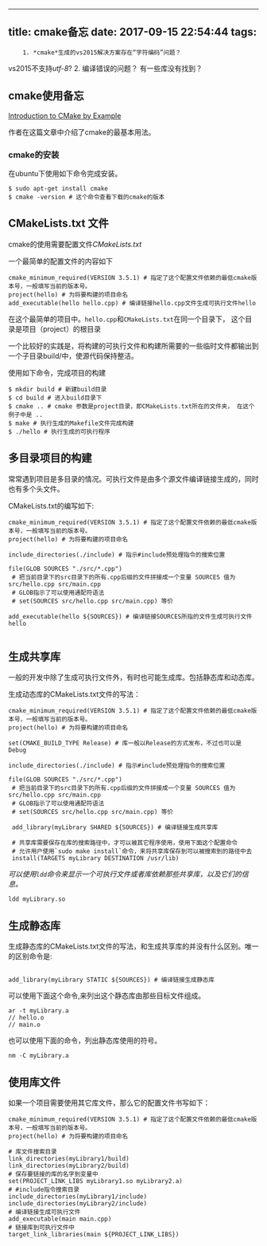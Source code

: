 
---
title: cmake备忘
date: 2017-09-15 22:54:44
tags:
---
        1. *cmake*生成的vs2015解决方案存在“字符编码”问题？
vs2015不支持*utf-8*?
2. 编译错误的问题？ 有一些库没有找到？

## cmake使用备忘

[Introduction to CMake by Example](http://derekmolloy.ie/hello-world-introductions-to-cmake/)

作者在这篇文章中介绍了cmake的最基本用法。


### cmake的安装

在ubuntu下使用如下命令完成安装。
```
$ sudo apt-get install cmake
$ cmake -version # 这个命令查看下载的cmake的版本

```

## CMakeLists.txt 文件

cmake的使用需要配置文件*CMakeLists.txt*

一个最简单的配置文件的内容如下

```
cmake_minimum_required(VERSION 3.5.1) # 指定了这个配置文件依赖的最低cmake版本号，一般填写当前的版本号。
project(hello) # 为将要构建的项目命名
add_executable(hello hello.cpp) # 编译链接hello.cpp文件生成可执行文件hello

```

在这个最简单的项目中。`hello.cpp`和`CMakeLists.txt`在同一个目录下， 这个目录是项目（project）的根目录

一个比较好的实践是，将构建的可执行文件和构建所需要的一些临时文件都输出到一个子目录build/中，使源代码保持整洁。

使用如下命令，完成项目的构建
```
$ mkdir build # 新建build目录 
$ cd build # 进入build目录下
$ cmake .. # cmake 参数是project目录，即CMakeLists.txt所在的文件夹， 在这个例子中是 ..
$ make # 执行生成的Makefile文件完成构建
$ ./hello # 执行生成的可执行程序

```


## 多目录项目的构建

常常遇到项目是多目录的情况。可执行文件是由多个源文件编译链接生成的，同时也有多个头文件。

CMakeLists.txt的编写如下:
```
cmake_minimum_required(VERSION 3.5.1) # 指定了这个配置文件依赖的最低cmake版本号，一般填写当前的版本号。
project(hello) # 为将要构建的项目命名

include_directories(./include) # 指示#include预处理指令的搜索位置

file(GLOB SOURCES "./src/*.cpp")
 # 把当前目录下的src目录下的所有.cpp后缀的文件拼接成一个变量 SOURCES 值为 src/hello.cpp src/main.cpp
 # GLOB指示了可以使用通配符语法
 # set(SOURCES src/hello.cpp src/main.cpp) 等价

add_executable(hello ${SOURCES}) # 编译链接SOURCES所指的文件生成可执行文件hello


```

## 生成共享库

一般的开发中除了生成可执行文件外，有时也可能生成库。包括静态库和动态库。

生成动态库的CMakeLists.txt文件的写法：

```
cmake_minimum_required(VERSION 3.5.1) # 指定了这个配置文件依赖的最低cmake版本号，一般填写当前的版本号。
project(hello) # 为将要构建的项目命名

set(CMAKE_BUILD_TYPE Release) # 库一般以Release的方式发布，不过也可以是Debug

include_directories(./include) # 指示#include预处理指令的搜索位置

file(GLOB SOURCES "./src/*.cpp")
 # 把当前目录下的src目录下的所有.cpp后缀的文件拼接成一个变量 SOURCES 值为 src/hello.cpp src/main.cpp
 # GLOB指示了可以使用通配符语法
 # set(SOURCES src/hello.cpp src/main.cpp) 等价

 add_library(myLibrary SHARED ${SOURCES}) # 编译链接生成共享库

 # 共享库需要保存在库的搜索路径中，才可以被其它程序使用，使用下面这个配置命令
 # 允许用户使用`sudo make install`命令，来将共享库保存到可以被搜索到的路径中去
 install(TARGETS myLibrary DESTINATION /usr/lib)

```

*可以使用`ldd`命令来显示一个可执行文件或者库依赖那些共享库，以及它们的信息。*
```
ldd myLibrary.so

```

## 生成静态库

生成静态库的CMakeLists.txt文件的写法，和生成共享库的并没有什么区别。唯一的区别命令是:

```

add_library(myLibrary STATIC ${SOURCES}) # 编译链接生成静态库

```
可以使用下面这个命令,来列出这个静态库由那些目标文件组成。
```
ar -t myLibrary.a 
// hello.o
// main.o
```

也可以使用下面的命令，列出静态库使用的符号。
```
nm -C myLibrary.a 

```

## 使用库文件

如果一个项目需要使用其它库文件，那么它的配置文件书写如下：

```
cmake_minimum_required(VERSION 3.5.1) # 指定了这个配置文件依赖的最低cmake版本号，一般填写当前的版本号。
project(hello) # 为将要构建的项目命名

# 库文件搜索目录
link_directories(myLibrary1/build)
link_directories(myLibrary2/build)
# 保存要链接的库的名字到变量中
set(PROJECT_LINK_LIBS myLibrary1.so myLibrary2.a)
# #include指令搜索目录
include_directories(myLibrary1/include)
include_directories(myLibrary2/include)
# 编译链接生成可执行文件
add_executable(main main.cpp)
# 链接库到可执行文件中
target_link_libraries(main ${PROJECT_LINK_LIBS})

```





